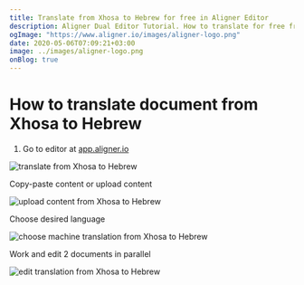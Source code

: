 ```yaml
---
title: Translate from Xhosa to Hebrew for free in Aligner Editor
description: Aligner Dual Editor Tutorial. How to translate for free from Xhosa to Hebrew. Aligner is multilingual document management platform. 
ogImage: "https://www.aligner.io/images/aligner-logo.png"
date: 2020-05-06T07:09:21+03:00
image: ../images/aligner-logo.png
onBlog: true
---
```


# How to translate document from Xhosa to Hebrew

1. Go to editor at [app.aligner.io](https://app.aligner.io "Aligner App web page")

![translate from Xhosa to Hebrew](../aligner-blank-editor.png "translate from Xhosa to Hebrew")

Copy-paste content or upload content

![upload content from Xhosa to Hebrew](../aligner-uploaded-document.png "upload content from Xhosa to Hebrew")

Choose desired language

![choose machine translation from Xhosa to Hebrew](../aligner-language-dropdown.png "choose machine translation from Xhosa to Hebrew")

Work and edit 2 documents in parallel

![edit translation from Xhosa to Hebrew](../aligner-double-sitded-editor.png "edit translation from Xhosa to Hebrew")

